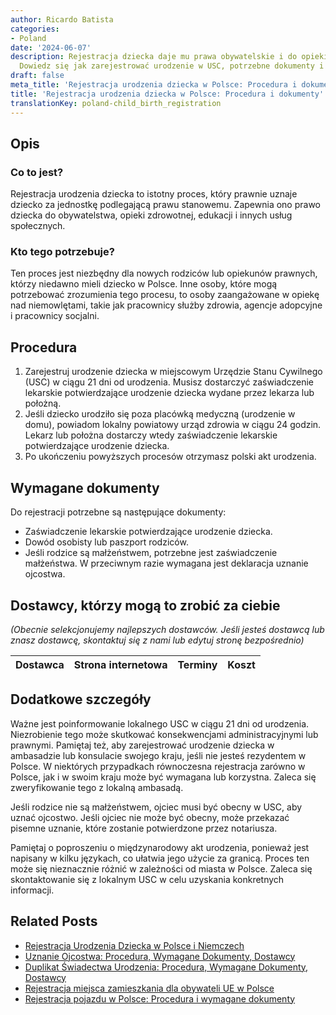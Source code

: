 ```yaml
---
author: Ricardo Batista
categories:
- Poland
date: '2024-06-07'
description: Rejestracja dziecka daje mu prawa obywatelskie i do opieki zdrowotnej.
  Dowiedz się jak zarejestrować urodzenie w USC, potrzebne dokumenty i dodatkowe kroki.
draft: false
meta_title: 'Rejestracja urodzenia dziecka w Polsce: Procedura i dokumenty'
title: 'Rejestracja urodzenia dziecka w Polsce: Procedura i dokumenty'
translationKey: poland-child_birth_registration
---
```



## Opis
### Co to jest?
Rejestracja urodzenia dziecka to istotny proces, który prawnie uznaje dziecko za jednostkę podlegającą prawu stanowemu. Zapewnia ono prawo dziecka do obywatelstwa, opieki zdrowotnej, edukacji i innych usług społecznych.

### Kto tego potrzebuje?
Ten proces jest niezbędny dla nowych rodziców lub opiekunów prawnych, którzy niedawno mieli dziecko w Polsce. Inne osoby, które mogą potrzebować zrozumienia tego procesu, to osoby zaangażowane w opiekę nad niemowlętami, takie jak pracownicy służby zdrowia, agencje adopcyjne i pracownicy socjalni.

## Procedura

1. Zarejestruj urodzenie dziecka w miejscowym Urzędzie Stanu Cywilnego (USC) w ciągu 21 dni od urodzenia. Musisz dostarczyć zaświadczenie lekarskie potwierdzające urodzenie dziecka wydane przez lekarza lub położną.
2. Jeśli dziecko urodziło się poza placówką medyczną (urodzenie w domu), powiadom lokalny powiatowy urząd zdrowia w ciągu 24 godzin. Lekarz lub położna dostarczy wtedy zaświadczenie lekarskie potwierdzające urodzenie dziecka.
3. Po ukończeniu powyższych procesów otrzymasz polski akt urodzenia.

## Wymagane dokumenty
Do rejestracji potrzebne są następujące dokumenty:

- Zaświadczenie lekarskie potwierdzające urodzenie dziecka.
- Dowód osobisty lub paszport rodziców.
- Jeśli rodzice są małżeństwem, potrzebne jest zaświadczenie małżeństwa. W przeciwnym razie wymagana jest deklaracja uznanie ojcostwa.

## Dostawcy, którzy mogą to zrobić za ciebie

_(Obecnie selekcjonujemy najlepszych dostawców. Jeśli jesteś dostawcą lub znasz dostawcę, skontaktuj się z nami lub edytuj stronę bezpośrednio)_

| Dostawca        |     Strona internetowa  |     Terminy     |       Koszt      |
| --------------- | --------------- |  :-------------: | :-------------: |

## Dodatkowe szczegóły
Ważne jest poinformowanie lokalnego USC w ciągu 21 dni od urodzenia. Niezrobienie tego może skutkować konsekwencjami administracyjnymi lub prawnymi. Pamiętaj też, aby zarejestrować urodzenie dziecka w ambasadzie lub konsulacie swojego kraju, jeśli nie jesteś rezydentem w Polsce. W niektórych przypadkach równoczesna rejestracja zarówno w Polsce, jak i w swoim kraju może być wymagana lub korzystna. Zaleca się zweryfikowanie tego z lokalną ambasadą.

Jeśli rodzice nie są małżeństwem, ojciec musi być obecny w USC, aby uznać ojcostwo. Jeśli ojciec nie może być obecny, może przekazać pisemne uznanie, które zostanie potwierdzone przez notariusza.

Pamiętaj o poproszeniu o międzynarodowy akt urodzenia, ponieważ jest napisany w kilku językach, co ułatwia jego użycie za granicą. Proces ten może się nieznacznie różnić w zależności od miasta w Polsce. Zaleca się skontaktowanie się z lokalnym USC w celu uzyskania konkretnych informacji.


## Related Posts

- [Rejestracja Urodzenia Dziecka w Polsce i Niemczech](https://tramitit.com/pl/guides/poland/rejestracja_urodzenia_dziecka_za_granica/)
- [Uznanie Ojcostwa: Procedura, Wymagane Dokumenty, Dostawcy](https://tramitit.com/pl/guides/poland/uznanie_ojcostwa/)
- [Duplikat Świadectwa Urodzenia: Procedura, Wymagane Dokumenty, Dostawcy](https://tramitit.com/pl/guides/poland/wydanie_duplikatu_aktu_urodzenia/)
- [Rejestracja miejsca zamieszkania dla obywateli UE w Polsce](https://tramitit.com/pl/guides/poland/rejestracja_pobytu_obywatela_ue/)
- [Rejestracja pojazdu w Polsce: Procedura i wymagane dokumenty](https://tramitit.com/pl/guides/poland/zarejestrowanie_pojazdu/)